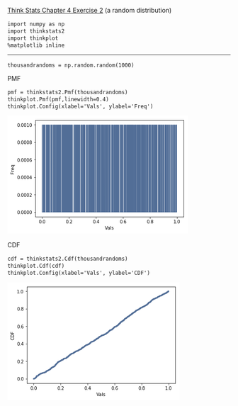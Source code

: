 [Think Stats Chapter 4 Exercise 2](http://greenteapress.com/thinkstats2/html/thinkstats2005.html#toc41) (a random distribution)

    import numpy as np
    import thinkstats2
    import thinkplot
    %matplotlib inline
---

    thousandrandoms = np.random.random(1000)

PMF

    pmf = thinkstats2.Pmf(thousandrandoms)
    thinkplot.Pmf(pmf,linewidth=0.4)
    thinkplot.Config(xlabel='Vals', ylabel='Freq')

![Image of Random PMF](https://github.com/Karawkz/dsp/blob/master/statistics/pmfrandom.png?raw=true)

CDF

    cdf = thinkstats2.Cdf(thousandrandoms)
    thinkplot.Cdf(cdf)
    thinkplot.Config(xlabel='Vals', ylabel='CDF')

![Image of Random CDF](https://github.com/Karawkz/dsp/blob/master/statistics/cdfrandom.png?raw=true)